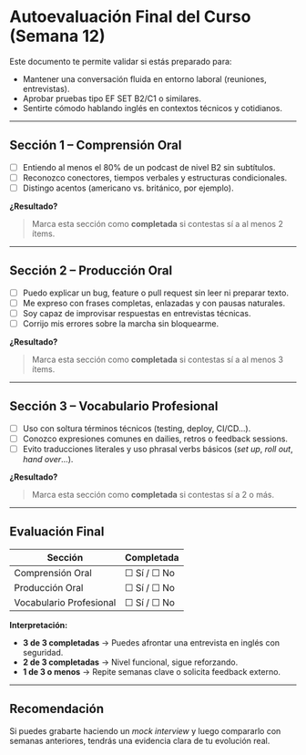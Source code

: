 # Autoevaluación Final del Curso (Semana 12)

Este documento te permite validar si estás preparado para:

- Mantener una conversación fluida en entorno laboral (reuniones, entrevistas).
- Aprobar pruebas tipo EF SET B2/C1 o similares.
- Sentirte cómodo hablando inglés en contextos técnicos y cotidianos.

---

## Sección 1 – Comprensión Oral

- [ ] Entiendo al menos el 80% de un podcast de nivel B2 sin subtítulos.
- [ ] Reconozco conectores, tiempos verbales y estructuras condicionales.
- [ ] Distingo acentos (americano vs. británico, por ejemplo).

**¿Resultado?**  
> Marca esta sección como **completada** si contestas sí a al menos 2 ítems.

---

## Sección 2 – Producción Oral

- [ ] Puedo explicar un bug, feature o pull request sin leer ni preparar texto.
- [ ] Me expreso con frases completas, enlazadas y con pausas naturales.
- [ ] Soy capaz de improvisar respuestas en entrevistas técnicas.
- [ ] Corrijo mis errores sobre la marcha sin bloquearme.

**¿Resultado?**  
> Marca esta sección como **completada** si contestas sí a al menos 3 ítems.

---

## Sección 3 – Vocabulario Profesional

- [ ] Uso con soltura términos técnicos (testing, deploy, CI/CD…).
- [ ] Conozco expresiones comunes en dailies, retros o feedback sessions.
- [ ] Evito traducciones literales y uso phrasal verbs básicos (*set up*, *roll out*, *hand over*…).

**¿Resultado?**  
> Marca esta sección como **completada** si contestas sí a 2 o más.

---

## Evaluación Final

| Sección                | Completada |
|------------------------|------------|
| Comprensión Oral       | ☐ Sí / ☐ No |
| Producción Oral        | ☐ Sí / ☐ No |
| Vocabulario Profesional| ☐ Sí / ☐ No |

**Interpretación:**

- **3 de 3 completadas** → Puedes afrontar una entrevista en inglés con seguridad.
- **2 de 3 completadas** → Nivel funcional, sigue reforzando.
- **1 de 3 o menos** → Repite semanas clave o solicita feedback externo.

---

## Recomendación

Si puedes grabarte haciendo un *mock interview* y luego compararlo con semanas anteriores, tendrás una evidencia clara de tu evolución real.

